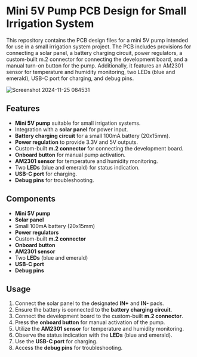 # Mini 5V Pump PCB Design for Small Irrigation System

This repository contains the PCB design files for a mini 5V pump intended for use in a small irrigation system project. The PCB includes provisions for connecting a solar panel, a battery charging circuit, power regulators, a custom-built m.2 connector for connecting the development board, and a manual turn-on button for the pump. Additionally, it features an AM2301 sensor for temperature and humidity monitoring, two LEDs (blue and emerald), USB-C port for charging, and debug pins.

![Screenshot 2024-11-25 084531](https://github.com/user-attachments/assets/284d16b3-9f97-4429-94f7-ce20b4ea737e)

## Features

- **Mini 5V pump** suitable for small irrigation systems.
- Integration with a **solar panel** for power input.
- **Battery charging circuit** for a small 100mA battery (20x15mm).
- **Power regulation** to provide 3.3V and 5V outputs.
- Custom-built **m.2 connector** for connecting the development board.
- **Onboard button** for manual pump activation.
- **AM2301 sensor** for temperature and humidity monitoring.
- Two **LEDs** (blue and emerald) for status indication.
- **USB-C port** for charging.
- **Debug pins** for troubleshooting.


## Components

- **Mini 5V pump**
- **Solar panel**
- Small 100mA battery (20x15mm)
- **Power regulators**
- Custom-built **m.2 connector**
- **Onboard button**
- **AM2301 sensor**
- Two **LEDs** (blue and emerald)
- **USB-C port**
- **Debug pins**

## Usage

1. Connect the solar panel to the designated **IN+** and **IN-** pads.
2. Ensure the battery is connected to the **battery charging circuit**.
3. Connect the development board to the custom-built **m.2 connector**.
4. Press the **onboard button** for manual activation of the pump.
5. Utilize the **AM2301 sensor** for temperature and humidity monitoring.
6. Observe the status indication with the **LEDs** (blue and emerald).
7. Use the **USB-C port** for charging.
8. Access the **debug pins** for troubleshooting.
